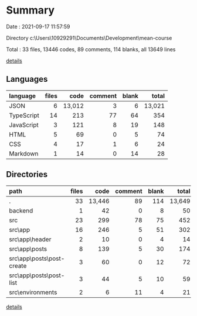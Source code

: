 # Summary

Date : 2021-09-17 11:57:59

Directory c:\Users\10929291\Documents\Development\mean-course

Total : 33 files,  13446 codes, 89 comments, 114 blanks, all 13649 lines

[details](details.md)

## Languages
| language | files | code | comment | blank | total |
| :--- | ---: | ---: | ---: | ---: | ---: |
| JSON | 6 | 13,012 | 3 | 6 | 13,021 |
| TypeScript | 14 | 213 | 77 | 64 | 354 |
| JavaScript | 3 | 121 | 8 | 19 | 148 |
| HTML | 5 | 69 | 0 | 5 | 74 |
| CSS | 4 | 17 | 1 | 6 | 24 |
| Markdown | 1 | 14 | 0 | 14 | 28 |

## Directories
| path | files | code | comment | blank | total |
| :--- | ---: | ---: | ---: | ---: | ---: |
| . | 33 | 13,446 | 89 | 114 | 13,649 |
| backend | 1 | 42 | 0 | 8 | 50 |
| src | 23 | 299 | 78 | 75 | 452 |
| src\app | 16 | 246 | 5 | 51 | 302 |
| src\app\header | 2 | 10 | 0 | 4 | 14 |
| src\app\posts | 8 | 139 | 5 | 30 | 174 |
| src\app\posts\post-create | 3 | 60 | 0 | 12 | 72 |
| src\app\posts\post-list | 3 | 44 | 5 | 10 | 59 |
| src\environments | 2 | 6 | 11 | 4 | 21 |

[details](details.md)